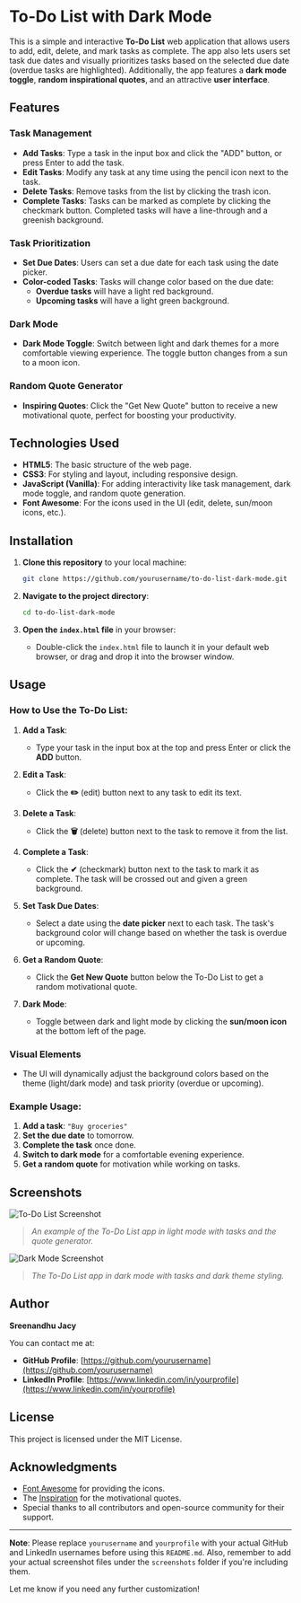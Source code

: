 # To-Do List with Dark Mode

This is a simple and interactive **To-Do List** web application that allows users to add, edit, delete, and mark tasks as complete. The app also lets users set task due dates and visually prioritizes tasks based on the selected due date (overdue tasks are highlighted). Additionally, the app features a **dark mode toggle**, **random inspirational quotes**, and an attractive **user interface**.

## Features

### Task Management
- **Add Tasks**: Type a task in the input box and click the "ADD" button, or press Enter to add the task.
- **Edit Tasks**: Modify any task at any time using the pencil icon next to the task.
- **Delete Tasks**: Remove tasks from the list by clicking the trash icon.
- **Complete Tasks**: Tasks can be marked as complete by clicking the checkmark button. Completed tasks will have a line-through and a greenish background.

### Task Prioritization
- **Set Due Dates**: Users can set a due date for each task using the date picker. 
- **Color-coded Tasks**: Tasks will change color based on the due date:
  - **Overdue tasks** will have a light red background.
  - **Upcoming tasks** will have a light green background.
  
### Dark Mode
- **Dark Mode Toggle**: Switch between light and dark themes for a more comfortable viewing experience. The toggle button changes from a sun to a moon icon.

### Random Quote Generator
- **Inspiring Quotes**: Click the "Get New Quote" button to receive a new motivational quote, perfect for boosting your productivity.

## Technologies Used

- **HTML5**: The basic structure of the web page.
- **CSS3**: For styling and layout, including responsive design.
- **JavaScript (Vanilla)**: For adding interactivity like task management, dark mode toggle, and random quote generation.
- **Font Awesome**: For the icons used in the UI (edit, delete, sun/moon icons, etc.).

## Installation

1. **Clone this repository** to your local machine:
    ```bash
    git clone https://github.com/yourusername/to-do-list-dark-mode.git
    ```

2. **Navigate to the project directory**:
    ```bash
    cd to-do-list-dark-mode
    ```

3. **Open the `index.html` file** in your browser:
    - Double-click the `index.html` file to launch it in your default web browser, or drag and drop it into the browser window.

## Usage

### How to Use the To-Do List:
1. **Add a Task**:
   - Type your task in the input box at the top and press Enter or click the **ADD** button.
   
2. **Edit a Task**:
   - Click the **✏️** (edit) button next to any task to edit its text.
   
3. **Delete a Task**:
   - Click the **🗑** (delete) button next to the task to remove it from the list.
   
4. **Complete a Task**:
   - Click the **✔** (checkmark) button next to the task to mark it as complete. The task will be crossed out and given a green background.
   
5. **Set Task Due Dates**:
   - Select a date using the **date picker** next to each task. The task's background color will change based on whether the task is overdue or upcoming.

6. **Get a Random Quote**:
   - Click the **Get New Quote** button below the To-Do List to get a random motivational quote.
   
7. **Dark Mode**:
   - Toggle between dark and light mode by clicking the **sun/moon icon** at the bottom left of the page.

### Visual Elements
- The UI will dynamically adjust the background colors based on the theme (light/dark mode) and task priority (overdue or upcoming).
  
### Example Usage:
1. **Add a task**: `"Buy groceries"`
2. **Set the due date** to tomorrow.
3. **Complete the task** once done.
4. **Switch to dark mode** for a comfortable evening experience.
5. **Get a random quote** for motivation while working on tasks.

## Screenshots

![To-Do List Screenshot](screenshots/todo-list.png)
> *An example of the To-Do List app in light mode with tasks and the quote generator.*

![Dark Mode Screenshot](screenshots/dark-mode.png)
> *The To-Do List app in dark mode with tasks and dark theme styling.*

## Author

**Sreenandhu Jacy**

You can contact me at:

- **GitHub Profile**: [https://github.com/yourusername](https://github.com/yourusername)
- **LinkedIn Profile**: [https://www.linkedin.com/in/yourprofile](https://www.linkedin.com/in/yourprofile)

## License

This project is licensed under the MIT License.

## Acknowledgments

- [Font Awesome](https://fontawesome.com) for providing the icons.
- The [Inspiration](https://www.brainyquote.com) for the motivational quotes.
- Special thanks to all contributors and open-source community for their support.

---

**Note**: Please replace `yourusername` and `yourprofile` with your actual GitHub and LinkedIn usernames before using this `README.md`. Also, remember to add your actual screenshot files under the `screenshots` folder if you're including them.

Let me know if you need any further customization!
